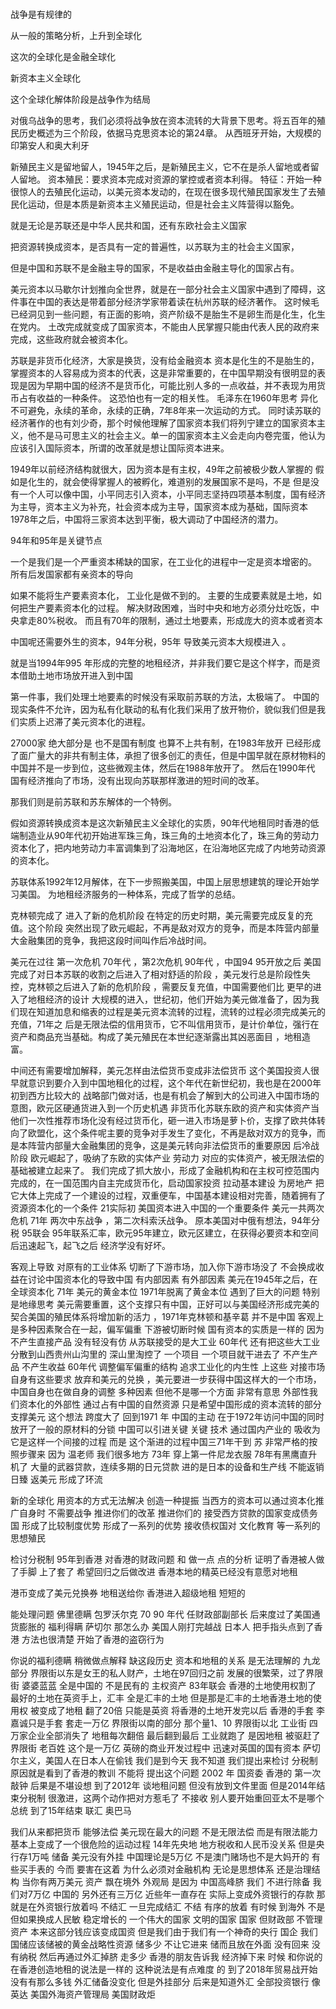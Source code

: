 
### 
战争是有规律的

从一般的策略分析，上升到全球化

这次的全球化是金融全球化

新资本主义全球化

这个全球化解体阶段是战争作为结局

对俄乌战争的思考，我们必须将战争放在资本流转的大背景下思考。将五百年的殖民历史概述为三个阶段，依据马克思资本论的第24章。
从西班牙开始，大规模的印第安人和奥大利牙

新殖民主义是留地留人，1945年之后，是新殖民主义，它不在是杀人留地或者留人留地。
资本殖民：要求资本完成对资源的掌控或者资本利得。
特征：开始一种很惊人的去殖民化运动，以美元资本发动的，在现在很多现代殖民国家发生了去殖民化运动，但是本质是新资本主义殖民运动，但是社会主义阵营得以豁免。

就是无论是苏联还是中华人民共和国，还有东欧社会主义国家

把资源转换成资本，是否具有一定的普遍性，以苏联为主的社会主义国家，

但是中国和苏联不是金融主导的国家，不是收益由金融主导化的国家占有。

美元资本以马歇尔计划推向全世界，就是在一部分社会主义国家中遇到了障碍，这件事在中国的表达是带着部分经济学家带着读在杭州苏联的经济著作。 
这时候毛已经洞见到一些问题，有正面的影响，资产阶级不是胎生不是卵生而是化生，化生在党内。 
土改完成就变成了国家资本，不能由人民掌握只能由代表人民的政府来完成，这些政府就会被资本化。

苏联是非货币化经济，大家是换货，没有给金融资本 资本是化生的不是胎生的，掌握资本的人容易成为资本的代表，这是非常重要的，在中国早期没有很明显的表现是因为早期中国的经济不是货币化，可能比别人多的一点收益，并不表现为用货币占有收益的一种条件。 这恐怕也有一定的相关性。 
毛泽东在1960年思考 异化不可避免，永续的革命，永续的正确，7年8年来一次运动的方式。
同时读苏联的经济著作的也有刘少奇，那个时候他理解了国家资本我们将列宁建立的国家资本主义，他不是马可思主义的社会主义。单一的国家资本主义会走向内卷完蛋，他认为应该引入国际资本，所谓的改革就是想让国际资本进来。

1949年以前经济结构就很大，因为资本是有主权，49年之前被极少数人掌握的
假如是化生的，就会使得掌握人的被孵化，难道别的发展国家不是吗，不是
但是没有一个人可以像中国，小平同志引入资本，小平同志坚持四项基本制度，国有经济为主导，资本主义为补充，社会资本成为主导，国家资本成为基础，国际资本 1978年之后，中国将三家资本达到平衡，极大调动了中国经济的潜力。

94年和95年是关键节点

一个是我们是一个严重资本稀缺的国家，在工业化的进程中一定是资本增密的。
所有后发国家都有亲资本的导向

如果不能将生产要素资本化， 工业化是做不到的。
主要的生成要素就是土地，如何把生产要素资本化的过程。
解决财政困难，当时中央和地方必须分灶吃饭，中央拿走80%税收。 
而且有70年的限制，通过土地要素，形成庞大的资本或者资本

中国呢还需要外生的资本，94年分税，95年 导致美元资本大规模进入 。

就是当1994年995 年形成的完整的地租经济，并非我们要它是这个样字，而是资本借助土地市场放开进入到中国

第一件事，我们处理土地要素的时候没有采取前苏联的方法，太极端了。 
中国的现实条件不允许，因为私有化联动的私有化我们采用了放开物价，貌似我们但是我们实质上迟滞了美元资本化的进程。

27000家 绝大部分是 也不是国有制度 也算不上共有制，在1983年放开 已经形成了面广量大的非共有制主体，承担了很多创汇的责任，但是中国早就在原材物料的 
中国并不是一步到位，这些微观主体，然后在1988年放开了。
然后在1990年代 国有经济推向了市场，没有出现向苏联那样激进的短时间的改革。

那我们则是前苏联和苏东解体的一个特例。

假如资源转换成资本是这次新殖民主义全球化的实质，90年代地租同时香港的低端制造业从90年代初开始进军珠三角，珠三角的土地资本化了，珠三角的劳动力资本化了，把内地劳动力丰富调集到了沿海地区，在沿海地区完成了内地劳动资源的资本化。 

苏联体系1992年12月解体，在下一步照搬美国，中国上层思想建筑的理论开始学习美国。
为地租经济服务的一种体系，完成了哲学的总结。

克林顿完成了 进入了新的危机阶段 在特定的历史时期，美元需要完成反复的充值。这个阶段 突然出现了欧元崛起，不再是敌对双方的竞争，而是本阵营内部量大金融集团的竞争，我把这段时间叫作后冷战时间。

美元在过往 第一次危机 70年代 ，第2次危机 90年代 ，中国94 95开放之后 美国完成了对日本苏联的收割之后进入了相对舒适的阶段 ，美元发行总是阶段性失控，克林顿之后进入了新的危机阶段 ，需要反复充值，中国需要他们比 更早的进入了地租经济的设计
大规模的进入，世纪初，他们开始为美元做准备了，因为我们现在知道加息和缩表的过程是美元资本流转的过程，流转的过程必须完成美元的充值，71年之 后是无限法偿的信用货币，它不叫信用货币，是计价单位，强行在资产和商品充当基础。构成了美元殖民在本世纪逐渐露出其凶恶面目 ，地租造富。

中间还有需要增加解释，美元怎样由法偿货币变成非法偿货币 这个美国投资人很早就意识到要介入到中国地租化的过程，这个年代在新世纪初，我也是在2000年初到西方比较大的 战略部门做对话，也是有机会了解到大的公司进入中国市场的意图，欧元区硬通货进入到一个历史机遇 非货币化苏联东欧的资产和实体资产当他们一次性推荐市场化没有经过货币化，砸一进入市场是萝卜价，支撑了欧共体转向了欧盟化，这个条件呢主要的竞争对手发生了变化，不再是敌对双方的竞争，而是本阵营内部量大金融集团的竞争，这是美元转向非法偿货币的重要原因 后冷战阶段
欧元崛起了，吸纳了东欧的实体产业 劳动力 对应的实体资产，被无限法偿的基础被建立起来了。 
我们完成了抓大放小，形成了金融机构和在主权可控范围内完成的，在一国范围内自主完成货币化，启动国家投资 拉动基本建设 为房地产 把它大体上完成了一个建设的过程，双重便车，中国基本建设相对完善，随着拥有了资源资本化的一个条件 21实际初 美国资本进入中国的一个重要条件
美元一共两次危机 71年 两次中东战争 ，第二次科索沃战争。 原本美国对中俄有想法，94年分税 95联会 95年联系汇率，欧元95年建立，欧元区建立，在获得必要资本和空间后迅速起飞，起飞之后 经济学没有好坏。 


客观上导致 对原有的工业体系 切断了下游市场，加入你下游市场没了 不会换成收益在讨论中国资本化的导致中国 有内部因素 有外部因素 美元在1945年之后，在全球资本化 71年 美元的黄金本位 1971年脱离了黄金本位 遇到了巨大的问题 特别是地缘思考 美元需要重置，这个支撑只有中国，正好可以与美国经济形成完美的契合美国的殖民体系将增加新的活力 ，1971年克林顿和基辛葛 
并不是中国 客观上是多种因素聚合在一起，偏军偏重 下游被切断时候 国有资本的实质是一样的 因为不产生直接产品 没有轻没有仿 从苏联接受的是大工业 60年代 还有把这些大工业 分散到山西贵州山沟里的  深山里淘控了 一个项目 一个项目就干进去了 不产生产品 不产生收益 60年代 调整偏军偏重的结构 追求工业化的内生性 上这些 对接市场自身有这些要求 放弃和美元的兑换 ，美元要进一步获得中国这样大的一个市场，中国自身也在做自身的调整 多种因素 但他不是哪一个方面 非常有意思 外部性我们资本化的外部性 通过占有中国的自然资源 只是希望中国形成的资本流转的部分支撑美元 这个想法 跨度大了 回到1971 年 中国的主动 在于1972年访问中国的同时放开了一般的原材料的分锁 中国可以引进关键 关键 技术 通过国内产业的 吸收为 它是这样一个间接的过程 而是 这个渐进的过程中国三71年干到 苏 非常严格的按照步骤来 因为 温老师 我们很多地方 73年 穿上第一件尼龙衣服 78年有黑鹰直升机了 大量的武器贷款，连续多期的日元贷款 进的是日本的设备和生产线 不能返销日臻 返美元 形成了环流 

新的全球化 用资本的方式无法解决 创造一种提振 
当西方的资本可以通过资本化推广自身时 不需要战争  推进你们的改革 推进你们的
接受西方贷款的国家变成债务国 形成了比较制度优势 形成了一系列的优势 
接收债权国对 文化教育 等一系列的思想殖民


检讨分税制 95年到香港 对香港的财政问题 和 做一点 点的分析 证明了香港被人做了手脚 上了套了 希望回归之后做改进 香港本地的精英已经没有意愿对地租

港币变成了美元兑换券 地租送给你 香港进入超级地租 短短的 

能处理问题 
佛里德瞒 包罗沃尔克 70 90 年代 任财政部副部长
后来度过了美国通货膨胀的
福利得瞒 萨切尔 那怎么办 美国人刚打完越战 日本人 把手指头点到了香港 方法也很清楚 开始了香港的盗窃行为

你说的福利德瞒 稍微做点解释 缺这段历史 资本和地租的关系 是无法理解的 
九龙部分 界限街以东是女王的私人财产，土地在97回归之前 发展的很繁荣，过了界限街 婆婆蓝蓝
全是中国的 不是民有的 主权资产 83年联会 香港的土地使用权割了 最好的土地在英资手上，汇丰 全是汇丰的土地 但是那是汇丰的土地香港土地的使用权 被变成了地租 翻了20倍 只能是英资 将香港的土地开发完以后 香港的手套 李嘉诚只是手套 套走一万亿 界限街以南的部分 那个量1、10 
界限街以北 工业街 四万家企业全部消失了 地租每次翻倍 最后翻到最后 工业就跑了 是因地租 被驱赶了 界限街 老百姓 这个是一万亿 英磅的商业开发过程中 迅速对英国的国有资本 萨切尔主义，美国人在日本人在偷钱 我们是到今天 我不知道 我们提出来检讨 分税制 原因就是看到了香港的教训  不能将 提出这个问题 2002 年 国资委 香港的 第一次敲钟 后果是不堪设想 到了2012年 谈地租问题 但没有放到文件里面 但是2014年结束分税制 很激进，这两个动作把对方惹毛了 不接收 别人要开始重回亚太不是哪个总统 到了15年结束 联汇 奥巴马

我们从来都把货币 能够法偿 美元现在最大的问题 不是无限法偿 而是有限法能力  基本上变成了一个很危险的运动过程 14年先央地 
地方税收和人民币没关系 但是央行存1万吨 储备 美元没有外挂 中国理论是5万亿  不是澳门赌场也不是大妈开的 有些买手表的 今而 要害在这着 
为什么必须对金融机构 无论是思想体系 还是治理结构 当你有两万美元 资产 飘在境外  外观局 是因为 中国高峰脐 我们 不进行除备 我们对7万亿 中国的 另外还有三万亿  近些年一直存在 实际上变成外资银行的存款 那就是在外资银行放着吗 
不结汇 一旦完成结汇 不结 有序的放着 有时候 到海外 
不是 但如果换成人民敏 稳定增长的 
一个伟大的国家 文明的国家 国家 但财政部 不管理资产 本来这部分钱应该变成国资 
但是我们由于我们有一个神奇的央行 国企 我们国储应该储被的黄金战略性资源 储多少 不让它进来 储而且放在外面 没有回来 没有纳税 然后再通过外汇掉脐 走多少 香港的朋友告诉我 经济掉下来 时候 和你说的在香港创造地租的说法是一样的 这种说法是有点难度 的 到了2018年贸易战开始  没有有那么多钱 
外汇储备没变化 但是外挂部分  后来是知道外汇 全部投资银行  像英达 美国外海资产管理局 美国财政炬 